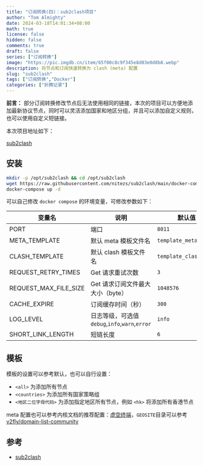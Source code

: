 ```yaml
---
title: "订阅转换(四)：sub2clash项目"
author: "Tom Almighty"
date: 2024-03-18T14:01:34+08:00
math: true
license: false
hidden: false
comments: true
draft: false
series: ["订阅转换"]
image: "https://pic.imgdb.cn/item/65f00c8c9f345e8d03e0d8b8.webp"
description: 将节点和订阅快速转换为 clash (meta) 配置
slug: "sub2clash"
tags: ["订阅转换","Docker"]
categories: ["折腾记录"]
---
```


**前言：** 部分订阅转换修改节点后无法使用相同的链接，本次的项目可以方便地添加最新协议节点，同时可以灵活添加国家和地区分组，并且可以添加自定义规则，也可以使用自定义短链接。

本次项目地址如下：

[sub2clash](https://github.com/nitezs/sub2clash)

## 安装

```bash
mkdir -p /opt/sub2clash && cd /opt/sub2clash
wget https://raw.githubusercontent.com/nitezs/sub2clash/main/docker-compose.yml
docker-compose up -d
```

可以自己修改 `docker compose` 的环境变量，可修改参数如下：

| 变量名                | 说明                                           | 默认值                |
| --------------------- | ---------------------------------------------- | --------------------- |
| PORT                  | 端口                                           | `8011`                |
| META_TEMPLATE         | 默认 meta 模板文件名                           | `template_meta.yaml`  |
| CLASH_TEMPLATE        | 默认 clash 模板文件名                          | `template_clash.yaml` |
| REQUEST_RETRY_TIMES   | Get 请求重试次数                               | `3`                   |
| REQUEST_MAX_FILE_SIZE | Get 请求订阅文件最大大小（byte）               | `1048576`             |
| CACHE_EXPIRE          | 订阅缓存时间（秒）                             | `300`                 |
| LOG_LEVEL             | 日志等级，可选值 `debug`,`info`,`warn`,`error` | `info`                |
| SHORT_LINK_LENGTH     | 短链长度                                       | `6`                   |

## 模板

模板的设置可以参考默认，也可以自行设置：

- `<all>` 为添加所有节点
- `<countries>` 为添加所有国家策略组
- `<地区二位字母代码>` 为添加指定地区所有节点，例如 `<hk>` 将添加所有香港节点

meta 配置也可以参考内核文档的推荐配置：[虚空终端](https://wiki.metacubex.one/example/conf/#__tabbed_1_1)，`GEOSITE`目录可以参考 [v2fly/domain-list-community](https://github.com/v2fly/domain-list-community/tree/master/data)

## 参考

- [sub2clash](https://github.com/nitezs/sub2clash)